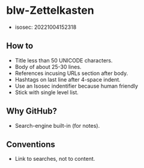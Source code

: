 # blw-Zettelkasten

- isosec: 20221004152318

## How to

- Title less than 50 UNICODE characters.
- Body of about 25-30 lines.
- References incusing URLs section after body.
- Hashtags on last line after 4-space indent.
- Use an Isosec indentifier because human friendly
- Stick with single level list.

## Why GitHub?

- Search-engine built-in (for notes).

## Conventions

- Link to searches, not to content.

